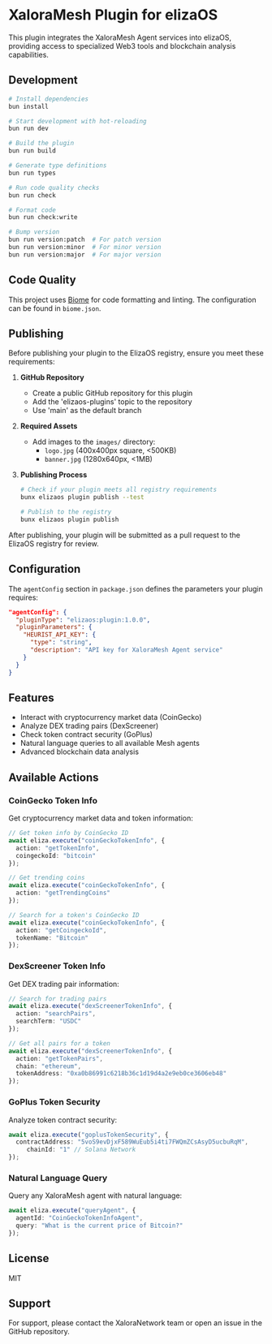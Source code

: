 # XaloraMesh Plugin for elizaOS

This plugin integrates the XaloraMesh Agent services into elizaOS, providing access to specialized Web3 tools and blockchain analysis capabilities.

## Development

```bash
# Install dependencies
bun install

# Start development with hot-reloading
bun run dev

# Build the plugin
bun run build

# Generate type definitions
bun run types

# Run code quality checks
bun run check

# Format code
bun run check:write

# Bump version
bun run version:patch  # For patch version
bun run version:minor  # For minor version
bun run version:major  # For major version
```

## Code Quality

This project uses [Biome](https://biomejs.dev/) for code formatting and linting. The configuration can be found in `biome.json`.

## Publishing

Before publishing your plugin to the ElizaOS registry, ensure you meet these requirements:

1. **GitHub Repository**
   - Create a public GitHub repository for this plugin
   - Add the 'elizaos-plugins' topic to the repository
   - Use 'main' as the default branch

2. **Required Assets**
   - Add images to the `images/` directory:
     - `logo.jpg` (400x400px square, <500KB)
     - `banner.jpg` (1280x640px, <1MB)

3. **Publishing Process**
   ```bash
   # Check if your plugin meets all registry requirements
   bunx elizaos plugin publish --test
   
   # Publish to the registry
   bunx elizaos plugin publish
   ```

After publishing, your plugin will be submitted as a pull request to the ElizaOS registry for review.

## Configuration

The `agentConfig` section in `package.json` defines the parameters your plugin requires:

```json
"agentConfig": {
  "pluginType": "elizaos:plugin:1.0.0",
  "pluginParameters": {
    "HEURIST_API_KEY": {
      "type": "string",
      "description": "API key for XaloraMesh Agent service"
    }
  }
}
```

## Features

- Interact with cryptocurrency market data (CoinGecko)
- Analyze DEX trading pairs (DexScreener)
- Check token contract security (GoPlus)
- Natural language queries to all available Mesh agents
- Advanced blockchain data analysis

## Available Actions

### CoinGecko Token Info

Get cryptocurrency market data and token information:

```typescript
// Get token info by CoinGecko ID
await eliza.execute("coinGeckoTokenInfo", {
  action: "getTokenInfo",
  coingeckoId: "bitcoin"
});

// Get trending coins
await eliza.execute("coinGeckoTokenInfo", {
  action: "getTrendingCoins"
});

// Search for a token's CoinGecko ID
await eliza.execute("coinGeckoTokenInfo", {
  action: "getCoingeckoId",
  tokenName: "Bitcoin"
});
```

### DexScreener Token Info

Get DEX trading pair information:

```typescript
// Search for trading pairs
await eliza.execute("dexScreenerTokenInfo", {
  action: "searchPairs",
  searchTerm: "USDC"
});

// Get all pairs for a token
await eliza.execute("dexScreenerTokenInfo", {
  action: "getTokenPairs",
  chain: "ethereum",
  tokenAddress: "0xa0b86991c6218b36c1d19d4a2e9eb0ce3606eb48"
});
```

### GoPlus Token Security

Analyze token contract security:

```typescript
await eliza.execute("goplusTokenSecurity", {
  contractAddress: "5voS9evDjxF589WuEub5i4ti7FWQmZCsAsyD5ucbuRqM",
     chainId: "1" // Solana Network
});
```

### Natural Language Query

Query any XaloraMesh agent with natural language:

```typescript
await eliza.execute("queryAgent", {
  agentId: "CoinGeckoTokenInfoAgent",
  query: "What is the current price of Bitcoin?"
});
```

## License

MIT

## Support

For support, please contact the XaloraNetwork team or open an issue in the GitHub repository. 
